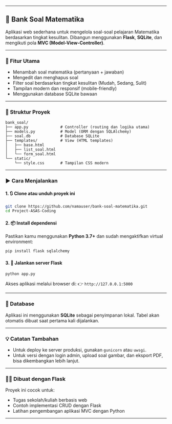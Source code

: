 
---

## 📘 Bank Soal Matematika

Aplikasi web sederhana untuk mengelola soal-soal pelajaran Matematika berdasarkan tingkat kesulitan. Dibangun menggunakan **Flask**, **SQLite**, dan mengikuti pola **MVC (Model-View-Controller)**.

---

### 🔧 Fitur Utama

* Menambah soal matematika (pertanyaan + jawaban)
* Mengedit dan menghapus soal
* Filter soal berdasarkan tingkat kesulitan (Mudah, Sedang, Sulit)
* Tampilan modern dan responsif (mobile-friendly)
* Menggunakan database SQLite bawaan

---

### 📁 Struktur Proyek

```
bank_soal/
├── app.py              # Controller (routing dan logika utama)
├── models.py           # Model (ORM dengan SQLAlchemy)
├── soal.db             # Database SQLite
├── templates/          # View (HTML templates)
│   ├── base.html
│   ├── list_soal.html
│   └── form_soal.html
└── static/
    └── style.css       # Tampilan CSS modern
```

---

### ▶️ Cara Menjalankan

#### 1. 🔃 Clone atau unduh proyek ini

```bash
git clone https://github.com/namauser/bank-soal-matematika.git
cd Project-ASAS-Coding
```

#### 2. 📦 Install dependensi

Pastikan kamu menggunakan **Python 3.7+** dan sudah mengaktifkan virtual environment:

```bash
pip install flask sqlalchemy
```

#### 3. 🚀 Jalankan server Flask

```bash
python app.py
```

Akses aplikasi melalui browser di:
👉 `http://127.0.0.1:5000`

---

### 💾 Database

Aplikasi ini menggunakan **SQLite** sebagai penyimpanan lokal. Tabel akan otomatis dibuat saat pertama kali dijalankan.

---

### 💡 Catatan Tambahan

* Untuk deploy ke server produksi, gunakan `gunicorn` atau `uwsgi`.
* Untuk versi dengan login admin, upload soal gambar, dan eksport PDF, bisa dikembangkan lebih lanjut.

---

### 🧑‍💻 Dibuat dengan Flask

Proyek ini cocok untuk:

* Tugas sekolah/kuliah berbasis web
* Contoh implementasi CRUD dengan Flask
* Latihan pengembangan aplikasi MVC dengan Python

---